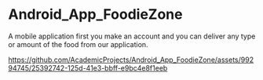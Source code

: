 # Android_App_FoodieZone

A mobile application first you make an account and you can deliver any type or amount of the food from our application.

https://github.com/AcademicProjects/Android_App_FoodieZone/assets/99294745/25392742-125d-41e3-bbff-e9bc4e8f1eeb


